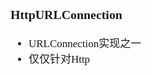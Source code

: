 <span  style="font-family: Simsun,serif; font-size: 17px; ">

### HttpURLConnection

- URLConnection实现之一
- 仅仅针对Http

</span>
